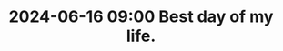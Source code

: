---
created: '2024-06-16T09:00:00'
tags:
- jrnl-starred
title: 2024-06-16 09:00 Best day of my life.
updated: '2024-06-16T09:00:00'
---